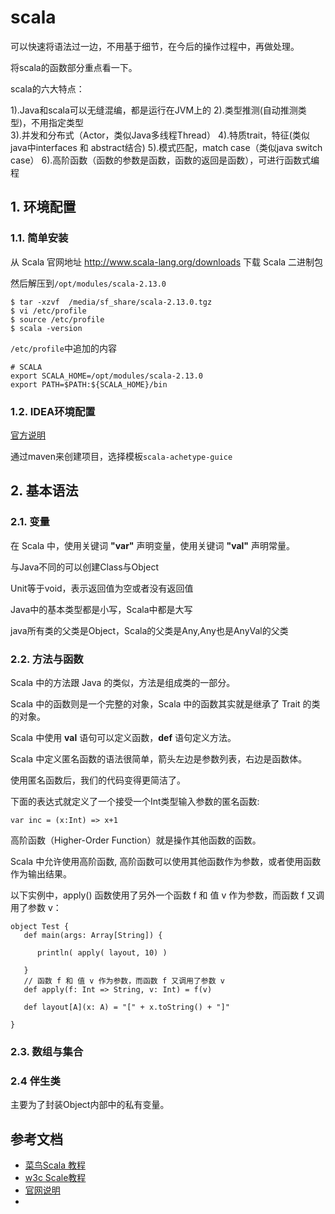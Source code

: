 # scala

可以快速将语法过一边，不用基于细节，在今后的操作过程中，再做处理。



将scala的函数部分重点看一下。



scala的六大特点：

1).Java和scala可以无缝混编，都是运行在JVM上的
2).类型推测(自动推测类型)，不用指定类型  
3).并发和分布式（Actor，类似Java多线程Thread） 
4).特质trait，特征(类似java中interfaces 和 abstract结合)
5).模式匹配，match case（类似java switch case）
6).高阶函数（函数的参数是函数，函数的返回是函数），可进行函数式编程







##  1. 环境配置

### 1.1. 简单安装

从 Scala 官网地址 http://www.scala-lang.org/downloads 下载 Scala 二进制包

然后解压到`/opt/modules/scala-2.13.0`

```shell
$ tar -xzvf  /media/sf_share/scala-2.13.0.tgz
$ vi /etc/profile
$ source /etc/profile
$ scala -version

```



`/etc/profile`中追加的内容

```
# SCALA
export SCALA_HOME=/opt/modules/scala-2.13.0
export PATH=$PATH:${SCALA_HOME}/bin
```





### 1.2. IDEA环境配置

[官方说明](https://docs.scala-lang.org/getting-started/intellij-track/getting-started-with-scala-in-intellij.html)

通过maven来创建项目，选择模板`scala-achetype-guice`





##  2. 基本语法



### 2.1. 变量

在 Scala 中，使用关键词 **"var"** 声明变量，使用关键词 **"val"** 声明常量。

与Java不同的可以创建Class与Object

Unit等于void，表示返回值为空或者没有返回值

Java中的基本类型都是小写，Scala中都是大写

java所有类的父类是Object，Scala的父类是Any,Any也是AnyVal的父类



### 2.2. 方法与函数

Scala 中的方法跟 Java 的类似，方法是组成类的一部分。

Scala 中的函数则是一个完整的对象，Scala 中的函数其实就是继承了 Trait 的类的对象。

Scala 中使用 **val** 语句可以定义函数，**def** 语句定义方法。



Scala 中定义匿名函数的语法很简单，箭头左边是参数列表，右边是函数体。

使用匿名函数后，我们的代码变得更简洁了。

下面的表达式就定义了一个接受一个Int类型输入参数的匿名函数:

```
var inc = (x:Int) => x+1
```





高阶函数（Higher-Order Function）就是操作其他函数的函数。

Scala 中允许使用高阶函数, 高阶函数可以使用其他函数作为参数，或者使用函数作为输出结果。

以下实例中，apply() 函数使用了另外一个函数 f 和 值 v 作为参数，而函数 f 又调用了参数 v：

```
object Test {
   def main(args: Array[String]) {

      println( apply( layout, 10) )

   }
   // 函数 f 和 值 v 作为参数，而函数 f 又调用了参数 v
   def apply(f: Int => String, v: Int) = f(v)

   def layout[A](x: A) = "[" + x.toString() + "]"
   
}
```



### 2.3. 数组与集合





### 2.4 伴生类

主要为了封装Object内部中的私有变量。

 





## 参考文档



* [菜鸟Scala 教程](https://www.runoob.com/scala/scala-tutorial.html)
* [w3c Scale教程](https://www.w3cschool.cn/scaladevelopmentguide/)
* [官网说明](https://www.scala-lang.org/)
* 

